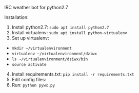 IRC weather bot for python2.7

Installation:
1. Install python2.7: `sudo apt install python2.7`
2. Install virtualenv: `sudo apt install python-virtualenv`
3. Set up virtualenv: 
  - `mkdir ~/virtualenvironment`
  - `virtualenv ~/virtualenvironment/dziwx`
  - `ls ~/virtualenvironment/dziwx/bin`
  - `source activate`
4. Install requirements.txt: `pip install -r requirements.txt`
5. Edit config files: 
6. Run: `python pywx.py`
